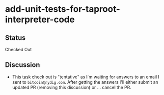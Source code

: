 # add-unit-tests-for-taproot-interpreter-code

## Status
Checked Out


## Discussion
- This task check out is "tentative" as I'm waiting for answers to an email I sent to `bitcoin@nydig.com`.  After getting the answers I'll either submit an updated PR (removing this discussion) or ... cancel the PR.